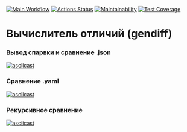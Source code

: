 [![Main Workflow](https://github.com/ArtemKaPetrakov/backend-project-46/actions/workflows/MainWorkflow.yml/badge.svg?branch=main&event=push)](https://github.com/ArtemKaPetrakov/backend-project-46/actions/workflows/MainWorkflow.yml)
[![Actions Status](https://github.com/ArtemKaPetrakov/backend-project-46/workflows/hexlet-check/badge.svg)](https://github.com/ArtemKaPetrakov/backend-project-46/actions)
[![Maintainability](https://api.codeclimate.com/v1/badges/becfd8170718c27966bb/maintainability)](https://codeclimate.com/github/ArtemKaPetrakov/backend-project-46/maintainability)
[![Test Coverage](https://api.codeclimate.com/v1/badges/becfd8170718c27966bb/test_coverage)](https://codeclimate.com/github/ArtemKaPetrakov/backend-project-46/test_coverage)

# Вычислитель отличий (gendiff)

### Вывод спарвки и сравнение .json 
[![asciicast](https://asciinema.org/a/x9AGYnfVrWJrxc5vw67AUoUSx.svg)](https://asciinema.org/a/x9AGYnfVrWJrxc5vw67AUoUSx)

### Cравнение .yaml
[![asciicast](https://asciinema.org/a/rKFXN286AwYllpG5A3JBAqMWI.svg)](https://asciinema.org/a/rKFXN286AwYllpG5A3JBAqMWI)


### Рекурсивное сравнение 
[![asciicast](https://asciinema.org/a/sTr6Q23xV0cq6LYBeuGQGIFVd.svg)](https://asciinema.org/a/sTr6Q23xV0cq6LYBeuGQGIFVd)